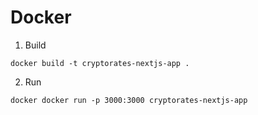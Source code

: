 # Docker

1. Build
```
docker build -t cryptorates-nextjs-app .
```

2. Run
```
docker docker run -p 3000:3000 cryptorates-nextjs-app
```
